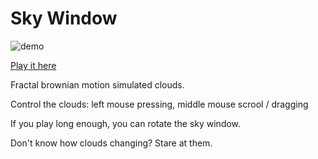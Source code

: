 # Sky Window

![demo](./demo.gif)

[Play it here](https://star8ks.github.io/sketch/skyWindow)

Fractal brownian motion simulated clouds.

Control the clouds: left mouse pressing, middle mouse scrool / dragging

If you play long enough, you can rotate the sky window.

Don't know how clouds changing?
Stare at them.

